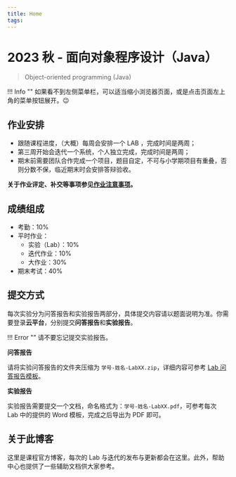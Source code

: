```yaml
---
title: Home
tags:
---
```



# 2023 秋 - 面向对象程序设计（Java）

> Object-oriented programming (Java)

!!! Info ""
    如果看不到左侧菜单栏，可以适当缩小浏览器页面，或是点击页面左上角的菜单按钮展开。😉

## 作业安排

- 跟随课程进度，（大概）每周会安排一个 LAB ，完成时间是两周；
- 第三周开始会迭代一个系统，个人独立完成，完成时间是两周；
- 期末前需要团队合作完成一个项目，题目自定，不可与小学期项目有重叠，否则分数不保，临近期末时会安排答辩验收。 

**关于作业评定、补交等事项参见[作业注意事项](/tutorial/Homework-Notice/)。**

## 成绩组成

- 考勤：10%
- 平时作业：
  - 实验（Lab）：10%
  - 迭代作业：10%
  - 大作业：30%
- 期末考试：40%

## 提交方式

每次实验分为问答报告和实验报告两部分，具体提交内容请以题面说明为准。你需要登录**云平台**，分别提交**问答报告**和**实验报告**。

!!! Error ""
    请不要忘记提交实验报告。

**问答报告**

请将实验问答报告的文件夹压缩为 `学号-姓名-LabXX.zip`，详细内容可参考 [Lab 问答报告模板](/tutorial/Lab-Template)。

**实验报告**

实验报告需要提交一个文档，命名格式为：`学号-姓名-LabXX.pdf`，可参考每次 Lab 中的提供的 Word 模板，完成之后导出为 PDF 即可。

## 关于此博客

这里是课程官方博客，每次的 Lab 与迭代的发布与更新都会在这里。此外，帮助中心也提供了一些辅助文档供大家参考。
